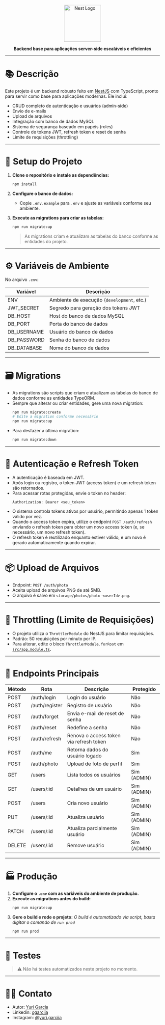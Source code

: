 <p align="center">
  <a href="http://nestjs.com/" target="blank"><img src="https://nestjs.com/img/logo-small.svg" width="120" alt="Nest Logo" /></a>
</p>

<p align="center"><b>Backend base para aplicações server-side escaláveis e eficientes</b></p>

---

# 📚 Descrição

Este projeto é um backend robusto feito em [NestJS](https://github.com/nestjs/nest) com TypeScript, pronto para servir como base para aplicações modernas. Ele inclui:

- CRUD completo de autenticação e usuários (admin-side)
- Envio de e-mails
- Upload de arquivos
- Integração com banco de dados MySQL
- Sistema de segurança baseado em papéis (roles)
- Controle de tokens JWT, refresh token e reset de senha
- Limite de requisições (throttling)

---

# 🚀 Setup do Projeto

1. **Clone o repositório e instale as dependências:**
   ```bash
   npm install
   ```

2. **Configure o banco de dados:**
   - Copie `.env.example` para `.env` e ajuste as variáveis conforme seu ambiente.

3. **Execute as migrations para criar as tabelas:**
   ```bash
   npm run migrate:up
   ```
   > As migrations criam e atualizam as tabelas do banco conforme as entidades do projeto.

---

# ⚙️ Variáveis de Ambiente

No arquivo `.env`:

| Variável      | Descrição                                 |
|---------------|-------------------------------------------|
| ENV           | Ambiente de execução (`development`, etc.)|
| JWT_SECRET    | Segredo para geração dos tokens JWT       |
| DB_HOST       | Host do banco de dados MySQL              |
| DB_PORT       | Porta do banco de dados                   |
| DB_USERNAME   | Usuário do banco de dados                 |
| DB_PASSWORD   | Senha do banco de dados                   |
| DB_DATABASE   | Nome do banco de dados                    |

---

# 🗃️ Migrations

- As migrations são scripts que criam e atualizam as tabelas do banco de dados conforme as entidades TypeORM.
- Sempre que alterar ou criar entidades, gere uma nova migration:
  ```bash
  npm run migrate:create
  # Edite a migration conforme necessário
  npm run migrate:up
  ```
- Para desfazer a última migration:
  ```bash
  npm run migrate:down
  ```

---

# 🔑 Autenticação e Refresh Token

- A autenticação é baseada em JWT.
- Após login ou registro, o token JWT (access token) e um refresh token são retornados.
- Para acessar rotas protegidas, envie o token no header:
  ```http
  Authorization: Bearer <seu_token>
  ```
- O sistema controla tokens ativos por usuário, permitindo apenas 1 token válido por vez.
- Quando o access token expira, utilize o endpoint `POST /auth/refresh` enviando o refresh token para obter um novo access token (e, se necessário, um novo refresh token).
- O refresh token é reutilizado enquanto estiver válido, e um novo é gerado automaticamente quando expirar.

---

# 📦 Upload de Arquivos

- Endpoint: `POST /auth/photo`
- Aceita upload de arquivos PNG de até 5MB.
- O arquivo é salvo em `storage/photos/photo-<userId>.png`.

---

# 🚦 Throttling (Limite de Requisições)

- O projeto utiliza o `ThrottlerModule` do NestJS para limitar requisições.
- Padrão: 50 requisições por minuto por IP.
- Para alterar, edite o bloco `ThrottlerModule.forRoot` em [`src/app.module.ts`](src/app.module.ts).

---

# 📑 Endpoints Principais

| Método | Rota           | Descrição                        | Protegido |
|--------|----------------|----------------------------------|-----------|
| POST   | /auth/login    | Login do usuário                 | Não       |
| POST   | /auth/register | Registro de usuário              | Não       |
| POST   | /auth/forget   | Envia e-mail de reset de senha   | Não       |
| POST   | /auth/reset    | Redefine a senha                 | Não       |
| POST   | /auth/refresh  | Renova o access token via refresh token | Não |
| POST   | /auth/me       | Retorna dados do usuário logado  | Sim       |
| POST   | /auth/photo    | Upload de foto de perfil         | Sim       |
| GET    | /users         | Lista todos os usuários          | Sim (ADMIN)|
| GET    | /users/:id     | Detalhes de um usuário           | Sim (ADMIN)|
| POST   | /users         | Cria novo usuário                | Sim (ADMIN)|
| PUT    | /users/:id     | Atualiza usuário                 | Sim (ADMIN)|
| PATCH  | /users/:id     | Atualiza parcialmente usuário    | Sim (ADMIN)|
| DELETE | /users/:id     | Remove usuário                   | Sim (ADMIN)|

---

# 🏭 Produção

1. **Configure o `.env` com as variáveis do ambiente de produção.**
2. **Execute as migrations antes do build:**
   ```bash
   npm run migrate:up
   ```
3. **Gere o build e rode o projeto:**
_O build é automatizado via script, basta digitar o comando de `run prod`_
   ```bash
   npm run prod
   ```

---

# 🧪 Testes

> ⚠️ Não há testes automatizados neste projeto no momento.

---

# 👨‍💻 Contato

- Autor: [Yuri Garcia](https://www.linkedin.com/in/ogarciia/)
- Linkedin: [ogarciia](https://www.linkedin.com/in/ogarciia/)
- Instagram: [@yuri.garciia](https://www.instagram.com/yuri.garciia?igsh=bmtiN2dlbG02cDNv)